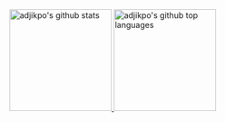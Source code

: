 <a href="https://github.com/adjikpo">
   <img height="180em" src="https://github-readme-stats.vercel.app/api?username=adjikpo&count_private=true&layout=compact&show_icons=true&theme=merko" alt="adjikpo's github stats" />

  <img height="180em" src="https://github-readme-stats.vercel.app/api/top-langs/?username=adjikpo&layout=compact&theme=merko" alt="adjikpo's github top languages"/>
</a>
